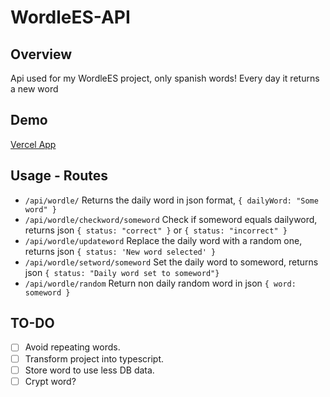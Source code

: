 WordleES-API
==============

Overview
----------

Api used for my WordleES project, only spanish words!
Every day it returns a new word

Demo
----------

[Vercel App](wordle-ashy.vercel.app)

Usage - Routes
----------

* `/api/wordle/` Returns the daily word in json format, `{ dailyWord: "Some word" }`
* `/api/wordle/checkword/someword` Check if someword equals dailyword, returns json `{ status: "correct" }` or `{ status: "incorrect" }`
* `/api/wordle/updateword` Replace the daily word with a random one, returns json `{ status: 'New word selected' }`
* `/api/wordle/setword/someword` Set the daily word to someword, returns json `{ status: "Daily word set to someword"}`
* `/api/wordle/random` Return non daily random word in json `{ word: someword }`

TO-DO
----------

- [ ] Avoid repeating words.
- [ ] Transform project into typescript.
- [ ] Store word to use less DB data.
- [ ] Crypt word?